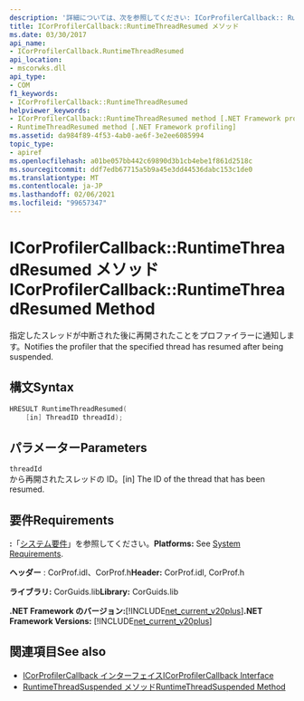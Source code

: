 ```yaml
---
description: '詳細については、次を参照してください: ICorProfilerCallback:: RuntimeThreadResumed メソッド'
title: ICorProfilerCallback::RuntimeThreadResumed メソッド
ms.date: 03/30/2017
api_name:
- ICorProfilerCallback.RuntimeThreadResumed
api_location:
- mscorwks.dll
api_type:
- COM
f1_keywords:
- ICorProfilerCallback::RuntimeThreadResumed
helpviewer_keywords:
- ICorProfilerCallback::RuntimeThreadResumed method [.NET Framework profiling]
- RuntimeThreadResumed method [.NET Framework profiling]
ms.assetid: da984f89-4f53-4ab0-ae6f-3e2ee6085994
topic_type:
- apiref
ms.openlocfilehash: a01be057bb442c69890d3b1cb4ebe1f861d2518c
ms.sourcegitcommit: ddf7edb67715a5b9a45e3dd44536dabc153c1de0
ms.translationtype: MT
ms.contentlocale: ja-JP
ms.lasthandoff: 02/06/2021
ms.locfileid: "99657347"
---
```

# <a name="icorprofilercallbackruntimethreadresumed-method"></a><span data-ttu-id="28418-103">ICorProfilerCallback::RuntimeThreadResumed メソッド</span><span class="sxs-lookup"><span data-stu-id="28418-103">ICorProfilerCallback::RuntimeThreadResumed Method</span></span>

<span data-ttu-id="28418-104">指定したスレッドが中断された後に再開されたことをプロファイラーに通知します。</span><span class="sxs-lookup"><span data-stu-id="28418-104">Notifies the profiler that the specified thread has resumed after being suspended.</span></span>  
  
## <a name="syntax"></a><span data-ttu-id="28418-105">構文</span><span class="sxs-lookup"><span data-stu-id="28418-105">Syntax</span></span>  
  
```cpp  
HRESULT RuntimeThreadResumed(  
    [in] ThreadID threadId);  
```  
  
## <a name="parameters"></a><span data-ttu-id="28418-106">パラメーター</span><span class="sxs-lookup"><span data-stu-id="28418-106">Parameters</span></span>  

 `threadId`  
 <span data-ttu-id="28418-107">から再開されたスレッドの ID。</span><span class="sxs-lookup"><span data-stu-id="28418-107">[in] The ID of the thread that has been resumed.</span></span>  
  
## <a name="requirements"></a><span data-ttu-id="28418-108">要件</span><span class="sxs-lookup"><span data-stu-id="28418-108">Requirements</span></span>  

 <span data-ttu-id="28418-109">**:**「[システム要件](../../get-started/system-requirements.md)」を参照してください。</span><span class="sxs-lookup"><span data-stu-id="28418-109">**Platforms:** See [System Requirements](../../get-started/system-requirements.md).</span></span>  
  
 <span data-ttu-id="28418-110">**ヘッダー** : CorProf.idl、CorProf.h</span><span class="sxs-lookup"><span data-stu-id="28418-110">**Header:** CorProf.idl, CorProf.h</span></span>  
  
 <span data-ttu-id="28418-111">**ライブラリ:** CorGuids.lib</span><span class="sxs-lookup"><span data-stu-id="28418-111">**Library:** CorGuids.lib</span></span>  
  
 <span data-ttu-id="28418-112">**.NET Framework のバージョン:**[!INCLUDE[net_current_v20plus](../../../../includes/net-current-v20plus-md.md)]</span><span class="sxs-lookup"><span data-stu-id="28418-112">**.NET Framework Versions:** [!INCLUDE[net_current_v20plus](../../../../includes/net-current-v20plus-md.md)]</span></span>  
  
## <a name="see-also"></a><span data-ttu-id="28418-113">関連項目</span><span class="sxs-lookup"><span data-stu-id="28418-113">See also</span></span>

- [<span data-ttu-id="28418-114">ICorProfilerCallback インターフェイス</span><span class="sxs-lookup"><span data-stu-id="28418-114">ICorProfilerCallback Interface</span></span>](icorprofilercallback-interface.md)
- [<span data-ttu-id="28418-115">RuntimeThreadSuspended メソッド</span><span class="sxs-lookup"><span data-stu-id="28418-115">RuntimeThreadSuspended Method</span></span>](icorprofilercallback-runtimethreadsuspended-method.md)
